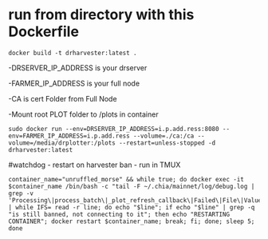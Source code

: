 # run from directory with this Dockerfile
```
docker build -t drharvester:latest .
```
-DRSERVER_IP_ADDRESS is your drserver

-FARMER_IP_ADDRESS is your full node

-CA is cert Folder from Full Node

-Mount root PLOT folder to /plots in container
```
sudo docker run --env=DRSERVER_IP_ADDRESS=i.p.add.ress:8080 --env=FARMER_IP_ADDRESS=i.p.add.ress --volume=./ca:/ca --volume=/media/drplotter:/plots --restart=unless-stopped -d drharvester:latest
```
#watchdog - restart on harvester ban -  run in TMUX
```
container_name="unruffled_morse" && while true; do docker exec -it $container_name /bin/bash -c "tail -F ~/.chia/mainnet/log/debug.log | grep -v 'Processing\|process_batch\|_plot_refresh_callback\|Failed\|File\|ValueError\|^$'" | while IFS= read -r line; do echo "$line"; if echo "$line" | grep -q "is still banned, not connecting to it"; then echo "RESTARTING CONTAINER"; docker restart $container_name; break; fi; done; sleep 5; done
```
